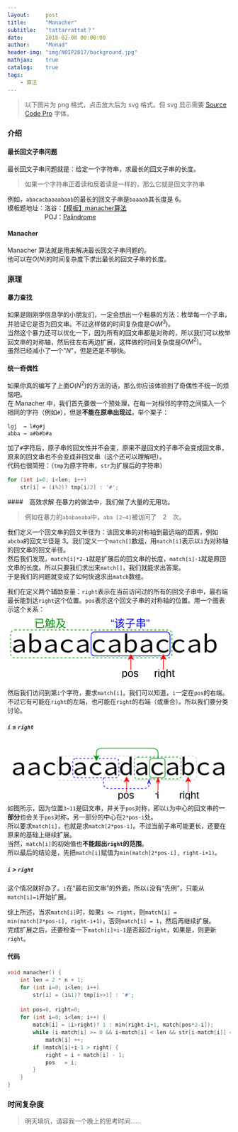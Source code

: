 ```yaml
---
layout:     post
title:      "Manacher"
subtitle:   "tattarrattat？"
date:       2018-02-08 00:00:00
author:     "Monad"
header-img: "img/NOIP2017/background.jpg"
mathjax:    true
catalog:    true
tags:
    - 算法
---
```


> 以下图片为 png 格式，点击放大后为 svg 格式。但 svg 显示需要 [Source Code Pro](https://github.com/adobe-fonts/source-code-pro/archive/2.030R-ro/1.050R-it.zip) 字体。

### 介绍

#### 最长回文子串问题
最长回文子串问题就是：给定一个字符串，求最长的回文子串的长度。  
> 如果一个字符串正着读和反着读是一样的，那么它就是回文字符串

例如，`abacacbaaaabaab`的最长的回文子串是`baaaab`其长度是 6。  
模板题地址：洛谷：[【模板】manacher算法](https://www.luogu.org/problemnew/show/P3805)  
　　　　　　POJ：[Palindrome](http://poj.org/problem?id=3974)

#### Manacher
Manacher 算法就是用来解决最长回文子串问题的。  
他可以在$O(N)$的时间复杂度下求出最长的回文子串的长度。


### 原理

#### 暴力查找
如果是刚刚学信息学的小朋友们，一定会想出一个粗暴的方法：枚举每一个子串，并验证它是否为回文串。不过这样做的时间复杂度是$O(M^3)$。  
当然这个暴力还可以优化一下，因为所有的回文串都是对称的，所以我们可以枚举回文串的对称轴，然后往左右两边扩展，这样做的时间复杂度是$O(M^2)$。  
虽然已经减小了一个"$N$"，但是还是不够快。

#### 统一奇偶性
如果你真的编写了上面$O(N^2)$的方法的话，那么你应该体验到了奇偶性不统一的烦恼吧。  
在 Manacher 中，我们首先要做一个预处理，在每一对相邻的字符之间插入一个相同的字符（例如`#`），但是**不能在原串出现过**。举个栗子：  
```
lgj  → l#g#j
abba → a#b#b#a
```
加了`#`字符后，原子串的回文性并不会变，原来不是回文的子串不会变成回文串，原来的回文串也不会变成非回文串（这个还可以理解吧）。  
代码也很简短：（`tmp`为原字符串，`str`为扩展后的字符串）
``` c++
for (int i=0; i<len; i++)
    str[i] = (i%2)? tmp[i/2] : '#';
```

####　高效求解
在暴力的做法中，我们做了大量的无用功。
> 例如在暴力的`ababaeaba`中，`aba [2~4]`被访问了　2　次。

我们定义一个回文串的回文半径为：该回文串的对称轴到最远端的距离，例如`abcba`的回文半径是 3。我们定义一个`match[]`数组，用`match[i]`表示以`i`为对称轴的回文串的回文半径。  
然后我们发现，`match[i]*2-1`就是扩展后的回文串的长度，`match[i]-1`就是原回文串的长度。所以只要我们求出来`match[]`，我们就能求出答案。  
于是我们的问题就变成了如何快速求出`match`数组。  

我们在定义两个辅助变量：`right`表示在当前访问过的所有的回文子串中，最右端最长能到达`right`这个位置。`pos`表示这个回文子串的对称轴的位置。用一个图表示这个关系：
[![right与pos](/img/post/Manacher/right_pos.png)](/img/post/Manacher/right_pos.svg)

然后我们访问到第`i`个字符，要求`match[i]`。我们可以知道，`i`一定在`pos`的右端。不过它有可能在`right`的左端，也可能在`right`的右端（或重合）。所以我们要分类讨论。

##### `i` ≤ `right`
[![i ≤ right](/img/post/Manacher/i_less_right.png)](/img/post/Manacher/i_less_right.svg)
如图所示，因为位置`3~11`是回文串，并关于`pos`对称，即以`i`为中心的回文串的**一部分**也会关于`pos`对称，另一部分的中心在`2*pos-i`处。  
所以要求`match[i]`，也就是求`match[2*pos-i]`。不过当前子串可能更长，还要在原来的基础上继续扩展。  
当然，`match[i]`的初始值也**不能超出`right`的范围**。  
所以最后的结论是，先把`match[i]`赋值为`min(match[2*pos-i], right-i+1)`。

##### `i` > `right`
这个情况就好办了。`i`在“最右回文串”的外面，所以`i`没有“先例”，只能从`match[i]=1`开始扩展。  
  
综上所述，当求`match[i]`时，如果`i <= right`，则`match[i] = min(match[2*pos-i], right-i+1)`，否则`match[i] = 1`，然后再继续扩展。  
完成扩展之后，还要检查一下`match[i]+i-1`是否超过`right`，如果是，则更新`right`。

#### 代码
``` c++
void manacher() {
    int len = 2 * n + 1;
    for (int i=0; i<len; i++)
        str[i] = (i&1)? tmp[i>>1] : '#';

    int pos=0, right=0;
    for (int i=0; i<len; i++) {
        match[i] = (i>right)? 1 : min(right-i+1, match[pos*2-i]);
        while (i-match[i] >= 0 && i+match[i] < len && str[i-match[i]] == str[i+match[i]])
            match[i] ++;
        if (match[i]+i-1 > right) {
            right = i + match[i] - 1;
            pos   = i;
        }
    }
}
```

### 时间复杂度
> 明天填坑，请容我一个晚上的思考时间……
